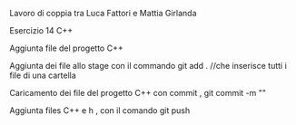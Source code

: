 Lavoro di coppia tra Luca Fattori e Mattia Girlanda

Esercizio 14 C++

Aggiunta file del progetto C++

Aggiunta dei file allo stage con il commando git add . //che inserisce tutti i file di una cartella

Caricamento dei file del progetto C++ con commit , git commit -m ""

Aggiunta files C++ e h , con il comando git push



